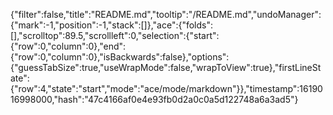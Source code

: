 {"filter":false,"title":"README.md","tooltip":"/README.md","undoManager":{"mark":-1,"position":-1,"stack":[]},"ace":{"folds":[],"scrolltop":89.5,"scrollleft":0,"selection":{"start":{"row":0,"column":0},"end":{"row":0,"column":0},"isBackwards":false},"options":{"guessTabSize":true,"useWrapMode":false,"wrapToView":true},"firstLineState":{"row":4,"state":"start","mode":"ace/mode/markdown"}},"timestamp":1619016998000,"hash":"47c4166af0e4e93fb0d2a0c0a5d122748a6a3ad5"}